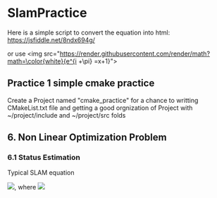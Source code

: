 # SlamPractice

Here is a simple script to convert the equation into html: https://jsfiddle.net/8ndx694g/

or use \<img src="https://render.githubusercontent.com/render/math?math=\color{white}{e^{i +\pi} =x+1}"\>

## Practice 1 simple cmake practice
Create a Project named "cmake_practice" for a chance to writting CMakeList.txt file and getting a good orgnization of Project with ~/project/include and ~/project/src folds

## 6. Non Linear Optimization Problem
### 6.1 Status Estimation
Typical SLAM equation 

<img src="https://render.githubusercontent.com/render/math?math=\color{white}{\begin{equation}\big\{ \begin{matrix} \mathbf{x}_{k} = f(\mathbf{x}_{k-1}, \mathbf{u}_{k}) %2B \mathbf{w}_{k} \\ \mathbf{z}_{k,j} = h(\mathbf{y}_{j},\mathbf{x}_{k}) %2B \mathbf{v}_{k,j}\end{matrix}\end{equation}}">, where <img src="https://render.githubusercontent.com/render/math?math=\color{white}{\mathbf{x}_{k}}">

